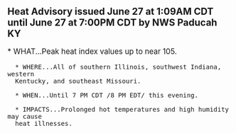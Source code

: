 <p>
   <h2>Heat Advisory issued June 27 at 1:09AM CDT until June 27 at 7:00PM CDT by NWS Paducah KY</h2>
   <div style="font-size:120%">* WHAT...Peak heat index values up to near 105.
      
      * WHERE...All of southern Illinois, southwest Indiana, western
      Kentucky, and southeast Missouri.
      
      * WHEN...Until 7 PM CDT /8 PM EDT/ this evening.
      
      * IMPACTS...Prolonged hot temperatures and high humidity may cause
      heat illnesses.
   </div>
</p>